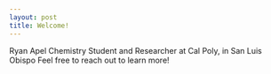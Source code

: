 ```yaml
---
layout: post
title: Welcome!
---
```

Ryan Apel
Chemistry Student and Researcher at Cal Poly, in San Luis Obispo
Feel free to reach out to learn more!
